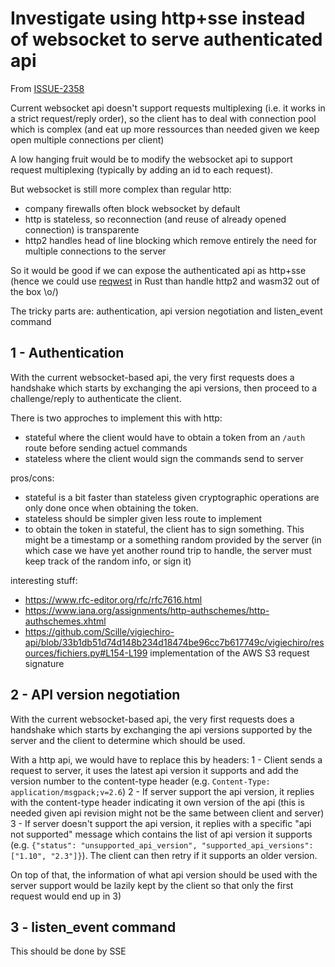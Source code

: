 <!-- Parsec Cloud (https://parsec.cloud) Copyright (c) BUSL-1.1 2016-present Scille SAS -->

# Investigate using http+sse instead of websocket to serve authenticated api

From [ISSUE-2358](https://github.com/Scille/parsec-cloud/issues/2358)

Current websocket api doesn't support requests multiplexing (i.e. it works in a strict request/reply order), so the client has to deal with connection pool which is complex (and eat up more ressources than needed given we keep open multiple connections per client)

A low hanging fruit would be to modify the websocket api to support request multiplexing (typically by adding an id to each request).

But websocket is still more complex than regular http:

- company firewalls often block websocket by default
- http is stateless, so reconnection (and reuse of already opened connection) is transparente
- http2 handles head of line blocking which remove entirely the need for multiple connections to the server

So it would be good if we can expose the authenticated api as http+sse (hence we could use [reqwest](https://github.com/seanmonstar/reqwest) in Rust than handle http2 and wasm32 out of the box \o/)

The tricky parts are: authentication, api version negotiation and listen_event command

## 1 - Authentication

With the current websocket-based api, the very first requests does a handshake which starts by exchanging the api versions, then proceed to a challenge/reply to authenticate the client.

There is two approches to implement this with http:

- stateful where the client would have to obtain a token from an `/auth` route before sending actuel commands
- stateless where the client would sign the commands send to server

pros/cons:

- stateful is a bit faster than stateless given cryptographic operations are only done once when obtaining the token.
- stateless should be simpler given less route to implement
- to obtain the token in stateful, the client has to sign something. This might be a timestamp or a something random provided by the server (in which case we have yet another round trip to handle, the server must keep track of the random info, or sign it)

interesting stuff:

- <https://www.rfc-editor.org/rfc/rfc7616.html>
- <https://www.iana.org/assignments/http-authschemes/http-authschemes.xhtml>
- <https://github.com/Scille/vigiechiro-api/blob/33b1db51d74d148b234d18474be96cc7b617749c/vigiechiro/resources/fichiers.py#L154-L199> implementation of the AWS S3 request signature

## 2 - API version negotiation

With the current websocket-based api, the very first requests does a handshake which starts by exchanging the api versions supported by the server and the client to determine which should be used.

With a http api, we would have to replace this by headers:
1 - Client sends a request to server, it uses the latest api version it supports and add the version number to the content-type header (e.g. `Content-Type: application/msgpack;v=2.6`)
2 - If server support the api version, it replies with the content-type header indicating it own version of the api (this is needed given api revision might not be the same between client and server)
3 - If server doesn't support the api version, it replies with a specific "api not supported" message which contains the list of api version it supports (e.g. `{"status": "unsupported_api_version", "supported_api_versions": ["1.10", "2.3"]}`). The client can then retry if it supports an older version.

On top of that, the information of what api version should be used with the server support would be lazily kept by the client so that only the first request would end up in 3)

## 3 - listen_event command

This should be done by SSE

